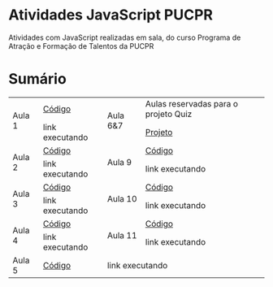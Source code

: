 # Atividades JavaScript PUCPR
Atividades com JavaScript realizadas em sala, do curso Programa de Atração e Formação de Talentos da PUCPR

# Sumário

<table>
    <tr><td rowspan="2">Aula 1</td><td><a href="https://github.com/Salgado2004/Atividades_JavaScript_PUCPR/tree/main/aula1">Código</a></td><td rowspan="2">Aula 6&7</td><td>Aulas reservadas para o projeto Quiz</td></tr>
    <tr><td>link executando</td><td><a href="https://github.com/Salgado2004/Quiz-Javascript">Projeto</a></td></tr>
    <tr><td rowspan="2">Aula 2</td><td><a href="https://github.com/Salgado2004/Atividades_JavaScript_PUCPR/tree/main/aula2">Código</a></td><td rowspan="2">Aula 9</td><td><a href="https://github.com/Salgado2004/Atividades_JavaScript_PUCPR/tree/main/aula9">Código</a></td></tr>
    <tr><td>link executando</td><td>link executando</td></tr>
    <tr><td rowspan="2">Aula 3</td><td><a href="https://github.com/Salgado2004/Atividades_JavaScript_PUCPR/tree/main/aula3">Código</a></td><td rowspan="2">Aula 10</td><td><a href="https://github.com/Salgado2004/Atividades_JavaScript_PUCPR/tree/main/aula1">Código</a></td></tr>
    <tr><td>link executando</td><td>link executando</td></tr>
    <tr><td rowspan="2">Aula 4</td><td><a href="https://github.com/Salgado2004/Atividades_JavaScript_PUCPR/tree/main/aula1">Código</a></td><td rowspan="2">Aula 11</td><td><a href="https://github.com/Salgado2004/Atividades_JavaScript_PUCPR/tree/main/aula1">Código</a></td></tr>
    <tr><td>link executando</td><td>link executando</td></tr>
    <tr><td>Aula 5</td><td><a href="https://github.com/Salgado2004/Atividades_JavaScript_PUCPR/tree/main/aula5">Código</a></td><td colspan="2">link executando</td></tr>
</table>





